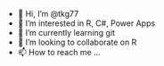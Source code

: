 - 👋 Hi, I’m @tkg77
- 👀 I’m interested in R, C#, Power Apps
- 🌱 I’m currently learning git
- 💞️ I’m looking to collaborate on R
- 📫 How to reach me ...

<!---
tkg77/tkg77 is a ✨ special ✨ repository because its `README.md` (this file) appears on your GitHub profile.
You can click the Preview link to take a look at your changes.
--->
